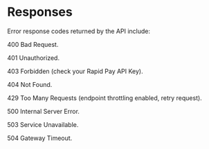 # Responses

Error response codes returned by the API include:

400	Bad Request.

401	Unauthorized.

403	Forbidden (check your Rapid Pay API Key).

404	Not Found.

429	Too Many Requests (endpoint throttling enabled, retry request).

500	Internal Server Error.

503	Service Unavailable.

504	Gateway Timeout.